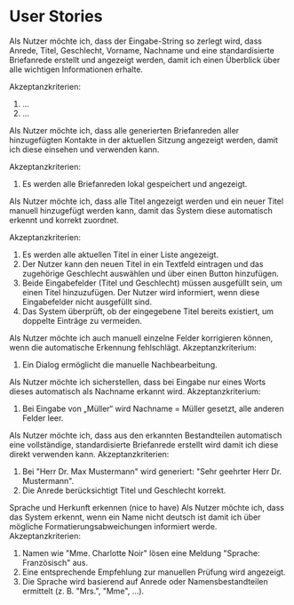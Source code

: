 # User Stories

Als Nutzer möchte ich, dass der Eingabe-String so zerlegt wird, dass Anrede, Titel, Geschlecht, Vorname, Nachname und eine standardisierte Briefanrede erstellt und angezeigt werden, damit ich einen Überblick über alle wichtigen Informationen erhalte.

Akzeptanzkriterien:

1. ...
2. ...

Als Nutzer möchte ich, dass alle generierten Briefanreden aller hinzugefügten Kontakte in der aktuellen Sitzung angezeigt werden, damit ich diese einsehen und verwenden kann.

Akzeptanzkriterien:

1. Es werden alle Briefanreden lokal gespeichert und angezeigt.

Als Nutzer möchte ich, dass alle Titel angezeigt werden und ein neuer Titel manuell hinzugefügt werden kann, damit das System diese automatisch erkennt und korrekt zuordnet.

Akzeptanzkriterien:

1. Es werden alle aktuellen Titel in einer Liste angezeigt.
2. Der Nutzer kann den neuen Titel in ein Textfeld eintragen und das zugehörige Geschlecht auswählen und über einen Button hinzufügen.
3. Beide Eingabefelder (Titel und Geschlecht) müssen ausgefüllt sein, um einen Titel hinzuzufügen. Der Nutzer wird informiert, wenn diese Eingabefelder nicht ausgefüllt sind.
4. Das System überprüft, ob der eingegebene Titel bereits existiert, um doppelte Einträge zu vermeiden.


Als Nutzer möchte ich auch manuell einzelne Felder korrigieren können, wenn die automatische Erkennung fehlschlägt.
Akzeptanzkriterium: 
1. Ein Dialog ermöglicht die manuelle Nachbearbeitung.

Als Nutzer möchte ich sicherstellen, dass bei Eingabe nur eines Worts dieses automatisch als Nachname erkannt wird.
Akzeptanzkriterium: 
1. Bei Eingabe von „Müller“ wird Nachname = Müller gesetzt, alle anderen Felder leer.

Als Nutzer möchte ich, dass aus den erkannten Bestandteilen automatisch eine vollständige, standardisierte Briefanrede erstellt wird damit ich diese direkt verwenden kann.
Akzeptanzkriterien:
1. Bei "Herr Dr. Max Mustermann" wird generiert: "Sehr geehrter Herr Dr. Mustermann".
2. Die Anrede berücksichtigt Titel und Geschlecht korrekt.

Sprache und Herkunft erkennen (nice to have)
Als Nutzer möchte ich, dass das System erkennt, wenn ein Name nicht deutsch ist damit ich über mögliche Formatierungsabweichungen informiert werde.
Akzeptanzkriterien:
1. Namen wie "Mme. Charlotte Noir" lösen eine Meldung "Sprache: Französisch" aus.
2. Eine entsprechende Empfehlung zur manuellen Prüfung wird angezeigt.
3. Die Sprache wird basierend auf Anrede oder Namensbestandteilen ermittelt (z. B. "Mrs.", "Mme", ...).
